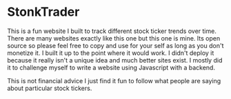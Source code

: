 # StonkTrader
This is a fun website I built to track different stock ticker trends over time. There are many websites exactly like this one but this one is mine. Its open source so please feel free to copy and use for your self as long as you don't monetize it. I built it up to the point where it would work. I didn't deploy it because it really isn't a unique idea and much better sites exist. I mostly did it to challenge myself to write a website using Javascript with a backend.

This is not financial advice I just find it fun to follow what people are saying about particular stock tickers. 

